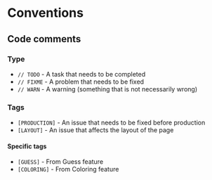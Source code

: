# Conventions

## Code comments

### Type

- `// TODO` - A task that needs to be completed
- `// FIXME` - A problem that needs to be fixed
- `// WARN` - A warning (something that is not necessarily wrong)

### Tags

- `[PRODUCTION]` - An issue that needs to be fixed before production
- `[LAYOUT]` - An issue that affects the layout of the page

#### Specific tags

- `[GUESS]` - From Guess feature
- `[COLORING]` - From Coloring feature
